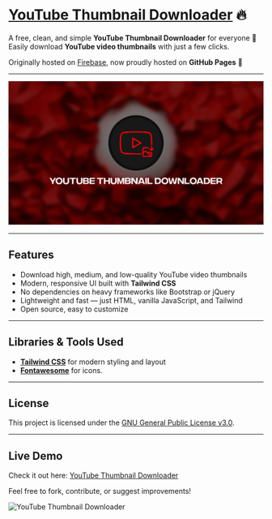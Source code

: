 # [YouTube Thumbnail Downloader](https://harsh98trivedi.github.io/YouTube-Thumbnail-Downloader) 🔥

A free, clean, and simple **YouTube Thumbnail Downloader** for everyone 🙂  
Easily download **YouTube video thumbnails** with just a few clicks.

Originally hosted on [Firebase](https://yt-thumbnail-downloader.firebaseapp.com), now proudly hosted on **GitHub Pages** 🚀

---

[![YouTube Thumbnail Downloader](meta.jpg)](https://harsh98trivedi.github.io/YouTube-Thumbnail-Downloader)

---

## Features

- Download high, medium, and low-quality YouTube video thumbnails
- Modern, responsive UI built with **Tailwind CSS**
- No dependencies on heavy frameworks like Bootstrap or jQuery
- Lightweight and fast — just HTML, vanilla JavaScript, and Tailwind
- Open source, easy to customize

---

## Libraries & Tools Used

- **[Tailwind CSS](https://tailwindcss.com/)** for modern styling and layout
- **[Fontawesome](https://fontawesome.com/)** for icons.

---

## License

This project is licensed under the [GNU General Public License v3.0](https://github.com/harsh98trivedi/YouTube-Thumbnail-Downloader/blob/master/LICENSE.md).

---

## Live Demo

Check it out here: [YouTube Thumbnail Downloader](https://harsh98trivedi.github.io/YouTube-Thumbnail-Downloader)

Feel free to fork, contribute, or suggest improvements!

![YouTube Thumbnail Downloader](https://img.shields.io/badge/YouTube-Thumbnail%20Downloader-red.svg)
